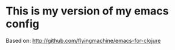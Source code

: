 # This is my version of my emacs config

Based on: http://github.com/flyingmachine/emacs-for-clojure

